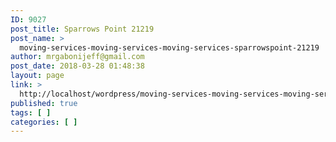 ```yaml
---
ID: 9027
post_title: Sparrows Point 21219
post_name: >
  moving-services-moving-services-moving-services-sparrowspoint-21219
author: mrgabonijeff@gmail.com
post_date: 2018-03-28 01:48:38
layout: page
link: >
  http://localhost/wordpress/moving-services-moving-services-moving-services-sparrowspoint-21219/
published: true
tags: [ ]
categories: [ ]
---
```

